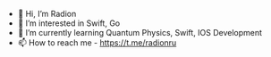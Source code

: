 - 👋 Hi, I’m Radion
- 👀 I’m interested in Swift, Go
- 🌱 I’m currently learning Quantum Physics, Swift, IOS Development 
- 📫 How to reach me - https://t.me/radionru

<!---
DevRadion/DevRadion is a ✨ special ✨ repository because its `README.md` (this file) appears on your GitHub profile.
You can click the Preview link to take a look at your changes.
--->
